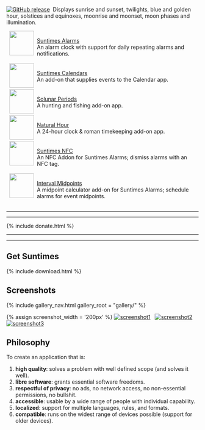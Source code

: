 <a href="https://github.com/forrestguice/SuntimesWidget/blob/master/CHANGELOG.md"><img src="https://img.shields.io/github/release/forrestguice/SuntimesWidget.svg" alt="GitHub release" /></a>&nbsp; Displays sunrise and sunset, twilights, blue and golden hour, solstices and equinoxes, moonrise and moonset, moon phases and illumination.

  <img align="left" src="{{ 'assets/images/ic_launcher_alarms.png' | relative_url }}" hspace="8" height="64" />  <br/><u>Suntimes Alarms</u><br />An alarm clock with support for daily repeating alarms and notifications.
 <br /> <br />
  <a href="https://f-droid.org/en/packages/com.forrestguice.suntimescalendars/"><img align="left" src="{{ 'assets/images/ic_launcher.png' | relative_url }}" hspace="8" height="64" /></a>  <br/>[Suntimes Calendars](https://f-droid.org/en/packages/com.forrestguice.suntimescalendars/) <br />An add-on that supplies events to the Calendar app.
 <br /> <br />
  <a href="https://github.com/forrestguice/SolunarPeriods"><img align="left" src="{{ 'assets/images/ic_solunar.png' | relative_url }}" hspace="8" height="64" /></a>  <br/>[Solunar Periods](https://github.com/forrestguice/SolunarPeriods) <br />A hunting and fishing add-on app.
 <br /> <br />
  <a href="https://github.com/forrestguice/NaturalHour"><img align="left" src="{{ 'assets/images/ic_naturalhour.png' | relative_url }}" hspace="8" height="64" /></a>  <br/>[Natural Hour](https://github.com/forrestguice/NaturalHour) <br />A 24-hour clock & roman timekeeping add-on app.
 <br /> <br />
  <a href="https://github.com/forrestguice/SuntimesNFC"><img align="left" src="{{ 'assets/images/ic_suntimesnfc.png' | relative_url }}" hspace="8" height="64" /></a>  <br/>[Suntimes NFC](https://github.com/forrestguice/SuntimesNFC) <br />An NFC Addon for Suntimes Alarms; dismiss alarms with an NFC tag.
 <br /> <br />
  <a href="https://github.com/forrestguice/IntervalMidpoints"><img align="left" src="{{ 'assets/images/ic_imidpoints.png' | relative_url }}" hspace="8" height="64" /></a>  <br/>[Interval Midpoints](https://github.com/forrestguice/IntervalMidpoints) <br />A midpoint calculator add-on for Suntimes Alarms; schedule alarms for event midpoints.
 <br /> <br />
<hr />
<hr />
{% include donate.html %}
<hr />
<hr />

## Get Suntimes
{% include download.html %}

## Screenshots
<p>{% include gallery_nav.html gallery_root = "gallery/" %}</p>
<div>
{% assign screenshot_width = '200px' %}
<a href="gallery/en"><img alt="screenshot1" src="{{ 'doc/screenshots/v0.13.0/en/activity-main0-dark.png' | relative_url }}" width="{{ screenshot_width }}" alt="screenshot1" /></a>&nbsp;&nbsp;
<a href="gallery/en"><img alt="screenshot2" src="{{ 'doc/screenshots/v0.13.0/en/activity-alarms0-dark.png' | relative_url }}" width="{{ screenshot_width }}" alt="screenshot2" /></a>&nbsp;&nbsp;
<a href="gallery/en"><img alt="screenshot3" src="{{ 'doc/screenshots/suntimescalendars/v0.3.1/en/activity-calendars0.png' | relative_url }}" width="{{ screenshot_width }}" alt="screenshot3" /></a>
</div>

## Philosophy
To create an application that is:

1) **high quality**: solves a problem with well defined scope (and solves it well).
2) **libre software**: grants essential software freedoms.
3) **respectful of privacy**: no ads, no network access, no non-essential permissions, no bullshit.
4) **accessible**: usable by a wide range of people with individual capability.
5) **localized**: support for multiple languages, rules, and formats.
6) **compatible**: runs on the widest range of devices possible (support for older devices).

